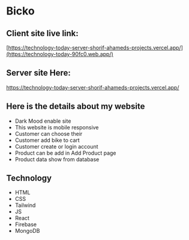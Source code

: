 # Bicko


## Client site live link:
[https://technology-today-server-shorif-ahameds-projects.vercel.app/](https://technology-today-90fc0.web.app/)


## Server site Here:
https://technology-today-server-shorif-ahameds-projects.vercel.app/


## Here is the details about my website

- Dark Mood enable site
- This website is mobile responsive
- Customer can choose their 
- Customer add bike to cart
- Customer create or login account 
- Product can be add in Add Product page
- Product data show from database

## Technology
- HTML
- CSS
- Tailwind
- JS
- React
- Firebase
- MongoDB
